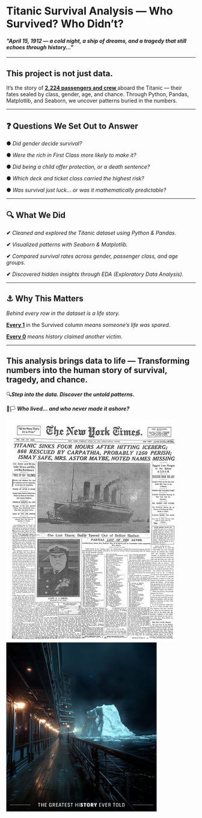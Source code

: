   #                                                              Titanic Survival Analysis — Who Survived? Who Didn’t?
 #### *"April 15, 1912 — a cold night, a ship of dreams, and a tragedy that still echoes through history…"*
_________________

## **This project is not just data.**
It’s the story of **<ins> 2,224 passengers and crew </ins>** aboard the Titanic — their fates sealed by class, gender, age, and chance.
Through Python, Pandas, Matplotlib, and Seaborn, we uncover patterns buried in the numbers.
________________________

## ❓ **Questions We Set Out to Answer**

● *Did gender decide survival?*

● *Were the rich in First Class more likely to make it?*

● *Did being a child offer protection, or a death sentence?*

● *Which deck and ticket class carried the highest risk?*

● *Was survival just luck… or was it mathematically predictable?*
_____________________

## **🔍 What We Did**

**✔**  *Cleaned and explored the Titanic dataset using Python & Pandas.*

**✔** *Visualized patterns with Seaborn & Matplotlib.*

**✔** *Compared survival rates across gender, passenger class, and age groups.*

**✔** *Discovered hidden insights through EDA (Exploratory Data Analysis).*
____________________________

## **⚓ Why This Matters**

*Behind every row in the dataset is a life story.*

**<ins>Every 1</ins>** in the Survived column *means someone’s life was spared.*

**<ins>Every 0</ins>** *means history claimed another victim.*
________________

## **This analysis brings data to life — Transforming numbers into the human story of survival, tragedy, and chance.**

🔍***Step into the data. Discover the untold patterns.***

🏴🏳️ ***Who lived… and who never made it ashore?***

![image alt](https://github.com/Andrew192100099/Titanic-Analysis/blob/main/Titanic%20Disaster.jpg) 
<img src="https://github.com/Andrew192100099/Titanic-Analysis/blob/main/Titanic%20Story.jpg" alt="Titanic Analysis" width="400" height="450">

